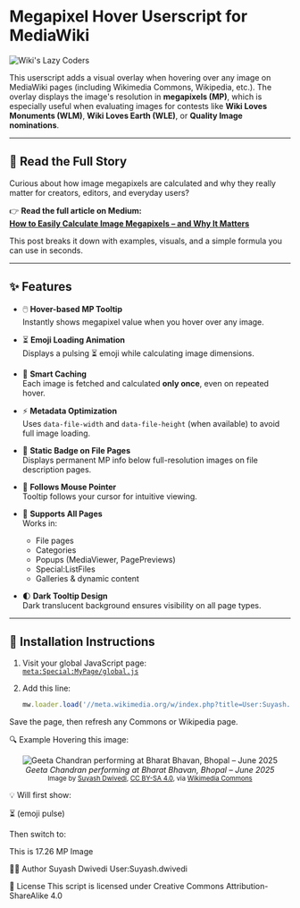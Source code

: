 # Megapixel Hover Userscript for MediaWiki

![Wiki's Lazy Coders](https://upload.wikimedia.org/wikipedia/commons/thumb/5/55/Wiki%27s_Lazy_Coders.png/180px-Wiki%27s_Lazy_Coders.png)

This userscript adds a visual overlay when hovering over any image on MediaWiki pages (including Wikimedia Commons, Wikipedia, etc.). The overlay displays the image's resolution in **megapixels (MP)**, which is especially useful when evaluating images for contests like **Wiki Loves Monuments (WLM)**, **Wiki Loves Earth (WLE)**, or **Quality Image nominations**.

---

## 📖 Read the Full Story

Curious about how image megapixels are calculated and why they really matter for creators, editors, and everyday users?

👉 **Read the full article on Medium:**  
[**How to Easily Calculate Image Megapixels – and Why It Matters**](https://medium.com/@SuyashWiki/how-to-easily-calculate-image-megapixels-and-why-it-matters-b53777e44594)

This post breaks it down with examples, visuals, and a simple formula you can use in seconds.

---

## ✨ Features

- 🖱️ **Hover-based MP Tooltip**  
  Instantly shows megapixel value when you hover over any image.

- ⏳ **Emoji Loading Animation**  
  Displays a pulsing ⏳ emoji while calculating image dimensions.

- 🧠 **Smart Caching**  
  Each image is fetched and calculated **only once**, even on repeated hover.

- ⚡ **Metadata Optimization**  
  Uses `data-file-width` and `data-file-height` (when available) to avoid full image loading.

- 📄 **Static Badge on File Pages**  
  Displays permanent MP info below full-resolution images on file description pages.

- 📍 **Follows Mouse Pointer**  
  Tooltip follows your cursor for intuitive viewing.

- 🧩 **Supports All Pages**  
  Works in:
  - File pages
  - Categories
  - Popups (MediaViewer, PagePreviews)
  - Special:ListFiles
  - Galleries & dynamic content

- 🌓 **Dark Tooltip Design**  
  Dark translucent background ensures visibility on all page types.

---

## 🔧 Installation Instructions

1. Visit your global JavaScript page:  
   [`meta:Special:MyPage/global.js`](https://meta.wikimedia.org/wiki/Special:MyPage/global.js)

2. Add this line:

   ```js
   mw.loader.load('//meta.wikimedia.org/w/index.php?title=User:Suyash.dwivedi/userscripts/mp-hover.js&action=raw&ctype=text/javascript');
Save the page, then refresh any Commons or Wikipedia page.

🔍 Example
Hovering this image:
<p align="center">
  <img src="https://upload.wikimedia.org/wikipedia/commons/thumb/f/f4/Geeta_Chandran_during_a_performance_at_Bharat_Bhavan_Bhopal_in_June_2025_%285%29.jpg/320px-Geeta_Chandran_during_a_performance_at_Bharat_Bhavan_Bhopal_in_June_2025_%285%29.jpg" alt="Geeta Chandran performing at Bharat Bhavan, Bhopal – June 2025" />
  <br>
  <em>Geeta Chandran performing at Bharat Bhavan, Bhopal – June 2025</em><br>
  <small>
    Image by <a href="https://commons.wikimedia.org/wiki/User:Suyash.dwivedi">Suyash Dwivedi</a>, 
    <a href="https://creativecommons.org/licenses/by-sa/4.0/">CC BY-SA 4.0</a>, via 
    <a href="https://commons.wikimedia.org/wiki/File:Geeta_Chandran_during_a_performance_at_Bharat_Bhavan_Bhopal_in_June_2025_%285%29.jpg">Wikimedia Commons</a>
  </small>
</p>


💡 Will first show:

⏳ (emoji pulse)

Then switch to:

This is 17.26 MP Image

👨‍💻 Author
Suyash Dwivedi
User:Suyash.dwivedi



🪪 License
This script is licensed under Creative Commons Attribution-ShareAlike 4.0
